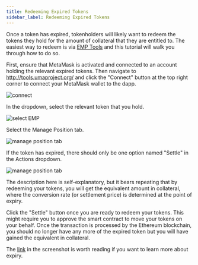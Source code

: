 ```yaml
---
title: Redeeming Expired Tokens
sidebar_label: Redeeming Expired Tokens
---
```


Once a token has expired, tokenholders will likely want to redeem the tokens
they hold for the amount of collateral that they are entitled to. The easiest
way to redeem is via [EMP Tools](https://tools.umaproject.org) and this tutorial
will walk you through how to do so.

First, ensure that MetaMask is activated and connected to an account holding the
relevant expired tokens. Then navigate to http://tools.umaproject.org/ and click
the "Connect" button at the top right corner to connect your MetaMask wallet to
the dapp.

![connect](/docs/users/emp_connect.png)

In the dropdown, select the relevant token that you hold.

![select EMP](/docs/users/emp_select.png)

Select the Manage Position tab.

![manage position tab](/docs/users/emp_manage-position.png)

If the token has expired, there should only be one option named "Settle" in the
Actions dropdown.

![manage position tab](/docs/users/redeem_settle.png)

The description here is self-explanatory, but it bears repeating that by
redeeming your tokens, you will get the equivalent amount in collateral, where
the conversion rate (or settlement price) is determined at the point of expiry.

Click the "Settle" button once you are ready to redeem your tokens. This might
require you to approve the smart contract to move your tokens on your behalf. Once the transaction is processed by the Ethereum blockchain, you should no
longer have any more of the expired token but you will have gained the
equivalent in collateral.

The [link](synthetic-tokens/explainer.md#redeeming-after-expiry) in the
screenshot is worth reading if you want to learn more about expiry.
